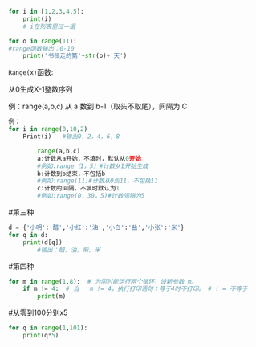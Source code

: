 ```python
for i in [1,2,3,4,5]:
    print(i)
	# i在列表里过一遍
```
```python
for o in range(11):            
#range函数输出：0-10
    print('书桓走的第'+str(o)+'天')
```

`Range(x)`函数:

从0生成X-1整数序列

例：range(a,b,c) 从 a 数到 b-1（取头不取尾），间隔为 C

```python
例：
for i in range(0,10,2)
	Print(i)   #输出0，2，4，6，8
```
```python
        range(a,b,c)
		a:计数从a开始，不填时，默认从0开始
		#例如:range（1，5）#计数从1开始生成
		b:计数到b结束，不包括b
		#例如:range(11)#计数从0到11，不包括11
		c:计数的间隔，不填时默认为1
        #例如:range(0，30，5)#计数间隔为5
```

#第三种
```python
d = {'小明':'醋','小红':'油','小白':'盐','小张':'米'}
for q in d:
    print(d[q])
		#输出：醋，油，柴，米
```
#第四种
```python
for m in range(1,8):  # 为同时能运行两个循环，设新参数 m。
    if m != 4:  # 当   m != 4，执行打印语句；等于4时不打印。 # ! = 不等于
        print(m)
```

#从零到100分别x5
```python
for q in range(1,101):
    print(q*5)
```